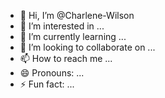 - 👋 Hi, I’m @Charlene-Wilson
- 👀 I’m interested in ...
- 🌱 I’m currently learning ...
- 💞️ I’m looking to collaborate on ...
- 📫 How to reach me ...
- 😄 Pronouns: ...
- ⚡ Fun fact: ...

<!---
Charlene-Wilson/Charlene-Wilson is a ✨ special ✨ repository because its `README.md` (this file) appears on your GitHub profile.
You can click the Preview link to take a look at your changes.
--->
